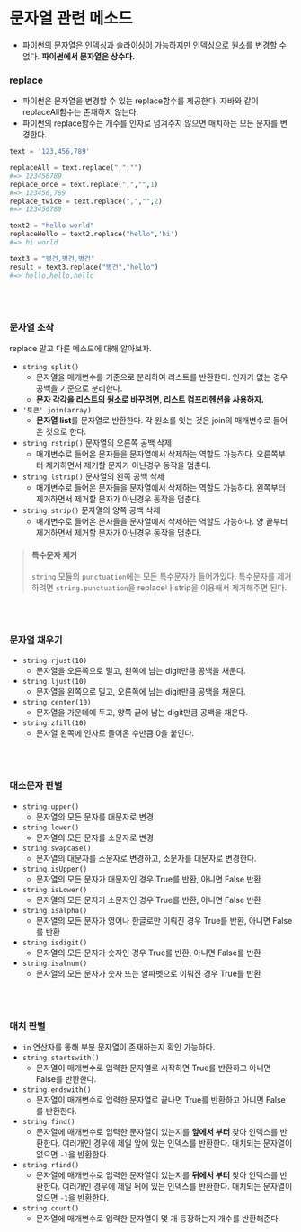 # 문자열 관련 메소드

- 파이썬의 문자열은 인덱싱과 슬라이싱이 가능하지만 인덱싱으로 원소를 변경할 수 없다. **파이썬에서 문자열은 상수다.**

### replace

- 파이썬은 문자열을 변경할 수 있는 replace함수를 제공한다. 자바와 같이 replaceAll함수는 존재하지 않는다.
- 파이썬의 replace함수는 개수를 인자로 넘겨주지 않으면 매치하는 모든 문자를 변경한다.

```python
text = '123,456,789'

replaceAll = text.replace(",","")
#=> 123456789
replace_once = text.replace(",","",1)
#=> 123456,789
replace_twice = text.replace(",","",2)
#=> 123456789

text2 = "hello world"
replaceHello = text2.replace("hello",'hi')
#=> hi world

text3 = "병건,병건,병건"
result = text3.replace("병건","hello")
#=> hello,hello,hello
```

<br>
<br>

### 문자열 조작

replace 말고 다른 메소드에 대해 알아보자.

- `string.split()`
  - 문자열을 매개변수를 기준으로 분리하여 리스트를 반환한다. 인자가 없는 경우 공백을 기준으로 분리한다.
  - **문자 각각을 리스트의 원소로 바꾸려면, 리스트 컴프리헨션을 사용하자.**
- `'토큰'.join(array)`
  - **문자열 list**를 문자열로 반환한다. 각 원소를 잇는 것은 join의 매개변수로 들어온 것으로 한다.
- `string.rstrip()` 문자열의 오른쪽 공백 삭제
  - 매개변수로 들어온 문자들을 문자열에서 삭제하는 역할도 가능하다. 오른쪽부터 제거하면서 제거할 문자가 아닌경우 동작을 멈춘다.
- `string.lstrip()` 문자열의 왼쪽 공백 삭제
  - 매개변수로 들어온 문자들을 문자열에서 삭제하는 역할도 가능하다. 왼쪽부터 제거하면서 제거할 문자가 아닌경우 동작을 멈춘다.
- `string.strip()` 문자열의 양쪽 공백 삭제
  - 매개변수로 들어온 문자들을 문자열에서 삭제하는 역할도 가능하다. 양 끝부터 제거하면서 제거할 문자가 아닌경우 동작을 멈춘다.

> #### **특수문자 제거**
>
> `string` 모듈의 `punctuation`에는 모든 특수문자가 들어가있다. 특수문자를 제거하려면 `string.punctuation`을 replace나 strip을 이용해서 제거해주면 된다.

<br>
<br>

### 문자열 채우기

- `string.rjust(10)`
  - 문자열을 오른쪽으로 밀고, 왼쪽에 남는 digit만큼 공백을 채운다.
- `string.ljust(10)`
  - 문자열을 왼쪽으로 밀고, 오른쪽에 남는 digit만큼 공백을 채운다.
- `string.center(10)`
  - 문자열을 가운데에 두고, 양쪽 끝에 남는 digit만큼 공백을 채운다.
- `string.zfill(10)`
  - 문자열 왼쪽에 인자로 들어온 수만큼 0을 붙인다.

<br>
<br>

### 대소문자 판별

- `string.upper()`
  - 문자열의 모든 문자를 대문자로 변경
- `string.lower()`
  - 문자열의 모든 문자를 소문자로 변경
- `string.swapcase()`
  - 문자열의 대문자를 소문자로 변경하고, 소문자를 대문자로 변경한다.
- `string.isUpper()`
  - 문자열의 모든 문자가 대문자인 경우 True를 반환, 아니면 False 반환
- `string.isLower()`
  - 문자열의 모든 문자가 소문자인 경우 True를 반환, 아니면 False 반환
- `string.isalpha()`
  - 문자열의 모든 문자가 영어나 한글로만 이뤄진 경우 True를 반환, 아니면 False를 반환
- `string.isdigit()`
  - 문자열의 모든 문자가 숫자인 경우 True를 반환, 아니면 False를 반환
- `string.isalnum()`
  - 문자열의 모든 문자가 숫자 또는 알파벳으로 이뤄진 경우 True를 반환

<br>
<br>

### 매치 판별

- `in` 연산자를 통해 부분 문자열이 존재하는지 확인 가능하다.
- `string.startswith()`
  - 문자열이 매개변수로 입력한 문자열로 시작하면 True를 반환하고 아니면 False를 반환한다.
- `string.endswith()`
  - 문자열이 매개변수로 입력한 문자열로 끝나면 True를 반환하고 아니면 False를 반환한다.
- `string.find()`
  - 문자열에 매개변수로 입력한 문자열이 있는지를 **앞에서 부터** 찾아 인덱스를 반환한다. 여러개인 경우에 제일 앞에 있는 인덱스를 반환한다. 매치되는 문자열이 없으면 `-1`을 반환한다.
- `string.rfind()`
  - 문자열에 매개변수로 입력한 문자열이 있는지를 **뒤에서 부터** 찾아 인덱스를 반환한다. 여러개인 경우에 제일 뒤에 있는 인덱스를 반환한다. 매치되는 문자열이 없으면 `-1`을 반환한다.
- `string.count()`
  - 문자열에 매개변수로 입력한 문자열이 몇 개 등장하는지 개수를 반환해준다.
